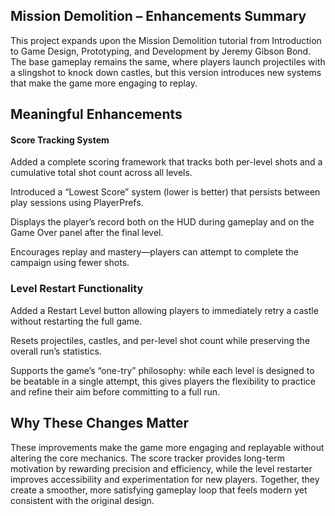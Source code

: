 ## Mission Demolition – Enhancements Summary

This project expands upon the Mission Demolition tutorial from Introduction to Game Design, Prototyping, and Development by Jeremy Gibson Bond.
The base gameplay remains the same, where players launch projectiles with a slingshot to knock down castles, but this version introduces new systems that make the game more engaging to replay.

## Meaningful Enhancements
#### Score Tracking System

Added a complete scoring framework that tracks both per-level shots and a cumulative total shot count across all levels.

Introduced a “Lowest Score” system (lower is better) that persists between play sessions using PlayerPrefs.

Displays the player’s record both on the HUD during gameplay and on the Game Over panel after the final level.

Encourages replay and mastery—players can attempt to complete the campaign using fewer shots.

### Level Restart Functionality

Added a Restart Level button allowing players to immediately retry a castle without restarting the full game.

Resets projectiles, castles, and per-level shot count while preserving the overall run’s statistics.

Supports the game’s “one-try” philosophy: while each level is designed to be beatable in a single attempt, this gives players the flexibility to practice and refine their aim before committing to a full run.

## Why These Changes Matter

These improvements make the game more engaging and replayable without altering the core mechanics.
The score tracker provides long-term motivation by rewarding precision and efficiency, while the level restarter improves accessibility and experimentation for new players. Together, they create a smoother, more satisfying gameplay loop that feels modern yet consistent with the original design.

